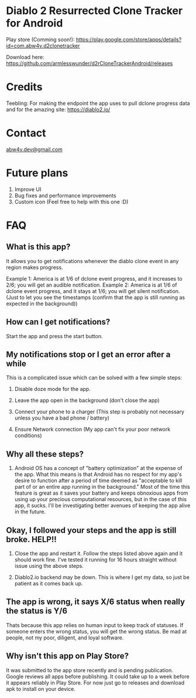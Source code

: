 # Diablo 2 Resurrected Clone Tracker for Android

Play store (Comming soon!): https://play.google.com/store/apps/details?id=com.abw4v.d2clonetracker

Download here: https://github.com/armlesswunder/d2rCloneTrackerAndroid/releases

# Credits

Teebling: For making the endpoint the app uses to pull dclone progress data and for the amazing site: https://diablo2.io/

# Contact
abw4v.dev@gmail.com

# Future plans

1) Improve UI
2) Bug fixes and performance improvements
3) Custom icon (Feel free to help with this one :D)

# FAQ

## What is this app?

It allows you to get notifications whenever the diablo clone event in any region makes progress. 

Example 1: America is at 1/6 of dclone event progress, and it increases to 2/6; you will get an audible notification.
Example 2: America is at 1/6 of dclone event progress, and it stays at 1/6; you will get silent notification. (Just to let you see the timestamps (confirm that the app is still running as expected in the background))

## How can I get notifications?

Start the app and press the start button.

## My notifications stop or I get an error after a while

This is a complicated issue which can be solved with a few simple steps:

1) Disable doze mode for the app.

2) Leave the app open in the background (don't close the app)

3) Connect your phone to a charger (This step is probably not necessary unless you have a bad phone / battery)

4) Ensure Network connection (My app can't fix your poor network conditions)

## Why all these steps?

1) Android OS has a concept of "battery optimization" at the expense of the app. What this means is that Android has no respect for my app's desire to function after a period of time deemed as "acceptable to kill part of or an entire app running in the background." Most of the time this feature is great as it saves your battery and keeps obnoxious apps from using up your precious computational resources, but in the case of this app, it sucks. I'll be investigating better avenues of keeping the app alive in the future.

## Okay, I followed your steps and the app is still broke. HELP!!

1) Close the app and restart it. Follow the steps listed above again and it should work fine. I've tested it running for 16 hours straight without issue using the above steps.

2) Diablo2.io backend may be down. This is where I get my data, so just be patient as it comes back up.

## The app is wrong, it says X/6 status when really the status is Y/6

Thats because this app relies on human input to keep track of statuses. If someone enters the wrong status, you will get the wrong status. Be mad at people, not my poor, diligent, and loyal software.

## Why isn't this app on Play Store?
It was submitted to the app store recently and is pending publication. Google reviews all apps before publishing. It could take up to a week before it appears reliably in Play Store. For now just go to releases and download apk to install on your device.
